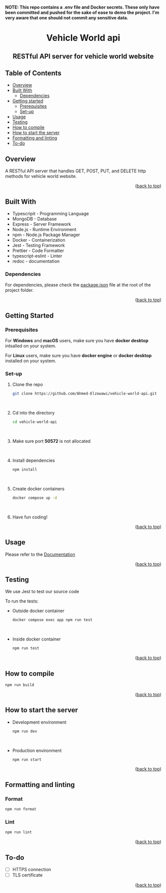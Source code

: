 **NOTE: This repo contains a .env file and Docker secrets. These only have been committed and pushed for the sake of ease to demo the project. I'm very aware that one should not commit any sensitive data.**

<h1 align="center"> Vehicle World api </h1>

<h2 style="border-bottom: 0px" align="center">RESTful API server for vehicle world website</h2>

<a name="readme-top"></a>

## Table of Contents

- [Overview](#overview)
- [Built With](#built-with)
  - [Dependencies](#dependencies)
- [Getting started](#getting-started)
  - [Prerequisites](#prerequisites)
  - [Set-up](#set-up)
- [Usage](#usage)
- [Testing](#testing)
- [How to compile](#how-to-compile)
- [How to start the server](#how-to-start-the-server)
- [Formatting and linting](#formatting-and-linting)
- [To-do](#to-do)

## Overview

A RESTful API server that handles GET, POST, PUT, and DELETE http methods for vehicle world website.

<p align="right">(<a href="#readme-top">back to top</a>)</p>

## Built With

- Typescripit - Programming Language
- MongoDB - Database
- Express - Server Framework
- Node.js - Runtime Environment
- npm - Node.js Package Manager
- Docker - Containerization
- Jest - Testing Framework
- Prettier - Code Formatter
- typescript-eslint - Linter
- redoc - documentation

### Dependencies

For dependencies, please check the [package.json](package.json) file at the root of the project folder.

<p align="right">(<a href="#readme-top">back to top</a>)</p>

## Getting Started

### Prerequisites

For **Windows** and **macOS** users, make sure you have **docker desktop** intsalled on your system.

For **Linux** users, make sure you have **docker engine** or **docker desktop** installed on your system.

### Set-up

1. Clone the repo

   ```sh
   git clone https://github.com/Ahmed-Elzowawi/vehicle-world-api.git
   ```

   <br>

2. Cd into the directory

   ```sh
   cd vehicle-world-api
   ```

   <br>

3. Make sure port **50572** is not allocated

   <br>

4. Install dependencies

   ```sh
   npm install
   ```

   <br>

5. Create docker containers

   ```sh
   docker compose up -d
   ```

   <br>

6. Have fun coding!

<p align="right">(<a href="#readme-top">back to top</a>)</p>

## Usage

Please refer to the [Documentation](https://ahmed-elzowawi.github.io/vehicles_api_docs/)

<p align="right">(<a href="#readme-top">back to top</a>)</p>

## Testing

We use Jest to test our source code

To run the tests:

- Outside docker container

  ```sh
  docker compose exec app npm run test
  ```

<br>

- Inside docker container

  ```sh
  npm run test
  ```

<p align="right">(<a href="#readme-top">back to top</a>)</p>

## How to compile

```sh
npm run build
```

<p align="right">(<a href="#readme-top">back to top</a>)</p>

## How to start the server

- Development environment

  ```sh
  npm run dev
  ```

  <br>

- Production environment

  ```sh
  npm run start
  ```

<p align="right">(<a href="#readme-top">back to top</a>)</p>

## Formatting and linting

### Format

```sh
npm run format
```

### Lint

```sh
npm run lint
```

<p align="right">(<a href="#readme-top">back to top</a>)</p>

## To-do

- [ ] HTTPS connection
- [ ] TLS certificate

<p align="right">(<a href="#readme-top">back to top</a>)</p>
